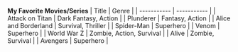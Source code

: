 **My Favorite Movies/Series**
| Title | Genre |
| ----------- | ----------- |
| Attack on Titan | Dark Fantasy, Action |
| Plunderer | Fantasy, Action |
| Alice and Borderland | Survival, Thriller |
| Spider-Man | Superhero |
| Venom | Superhero |
| World War Z | Zombie, Action, Survival |
| Alive | Zombie, Survival |
| Avengers | Superhero |
